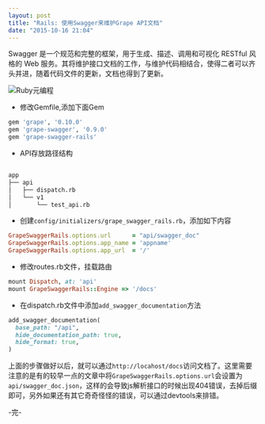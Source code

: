```yaml
---
layout: post
title: "Rails: 使用Swagger来维护Grape API文档"
date: "2015-10-16 21:04"
---
```


Swagger 是一个规范和完整的框架，用于生成、描述、调用和可视化 RESTful 风格的 Web 服务。其将维护接口文档的工作，与维护代码相结合，使得二者可以齐头并进，随着代码文件的更新，文档也得到了更新。

![Ruby元编程]({{site.IMG_PATH}}/swagger.png)

+ 修改Gemfile,添加下面Gem

```ruby
gem 'grape', '0.10.0'  
gem 'grape-swagger', '0.9.0'
gem 'grape-swagger-rails'
```

+ API存放路径结构

```sh

app
├── api
│   ├── dispatch.rb
│   └── v1
│       └── test_api.rb

```

+ 创建`config/initializers/grape_swagger_rails.rb`，添加如下内容

```ruby
GrapeSwaggerRails.options.url      = "api/swagger_doc"
GrapeSwaggerRails.options.app_name = 'appname'
GrapeSwaggerRails.options.app_url  = '/'
```

+ 修改routes.rb文件，挂载路由

```ruby
mount Dispatch, at: 'api'
mount GrapeSwaggerRails::Engine => '/docs'
```

+ 在dispatch.rb文件中添加`add_swagger_documentation`方法

```ruby
add_swagger_documentation(
  base_path: "/api",
  hide_documentation_path: true,
  hide_format: true,
)
```


上面的步骤做好以后，就可以通过`http://locahost/docs`访问文档了。这里需要注意的是有的较早一点的文章中将`GrapeSwaggerRails.options.url`会设置为`api/swagger_doc.json`，这样的会导致js解析接口的时候出现404错误，去掉后缀即可，另外如果还有其它奇奇怪怪的错误，可以通过devtools来排错。

-完-
